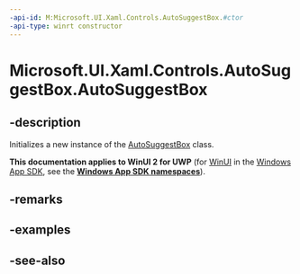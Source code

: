 ```yaml
---
-api-id: M:Microsoft.UI.Xaml.Controls.AutoSuggestBox.#ctor
-api-type: winrt constructor
---
```


<!-- Method syntax
public AutoSuggestBox()
-->

# Microsoft.UI.Xaml.Controls.AutoSuggestBox.AutoSuggestBox

## -description
Initializes a new instance of the [AutoSuggestBox](autosuggestbox.md) class.

**This documentation applies to WinUI 2 for UWP** (for [WinUI](/windows/apps/winui/winui3/) in the [Windows App SDK](/windows/apps/windows-app-sdk/), see the **[Windows App SDK namespaces](/windows/windows-app-sdk/api/winrt/)**).

## -remarks

## -examples

## -see-also
